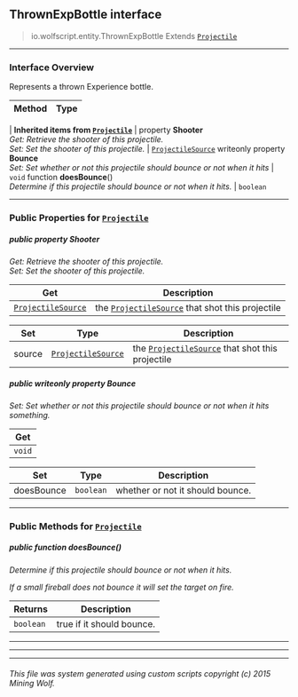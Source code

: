 ## ThrownExpBottle __interface__

>io.wolfscript.entity.ThrownExpBottle
>Extends [`Projectile`](Projectile.md)

---

### Interface Overview

Represents a thrown Experience bottle.

Method | Type   
--- | :--- 
 |
__Inherited items from [`Projectile`](Projectile.md)__ |
  property __Shooter__ <br> _Get: Retrieve the shooter of this projectile.<br>Set: Set the shooter of this projectile._ | [`ProjectileSource`](../projectiles/ProjectileSource.md)
 writeonly property __Bounce__ <br> _Set: Set whether or not this projectile should bounce or not when it hits_ | `void`
 function __doesBounce__() <br> _Determine if this projectile should bounce or not when it hits._ | `boolean`





---


### Public Properties for [`Projectile`](Projectile.md)

##### <a id='shooter'></a>public   property __Shooter__

_Get: Retrieve the shooter of this projectile.<br>Set: Set the shooter of this projectile._

Get | Description
--- | --- 
[`ProjectileSource`](../projectiles/ProjectileSource.md) | the [`ProjectileSource`](../projectiles/ProjectileSource.md) that shot this projectile

Set | Type | Description  
--- | --- | --- 
source | [`ProjectileSource`](../projectiles/ProjectileSource.md) | the [`ProjectileSource`](../projectiles/ProjectileSource.md) that shot this projectile


##### <a id='bounce'></a>public  writeonly property __Bounce__

_Set: Set whether or not this projectile should bounce or not when it hits something._

Get | 
--- | 
`void` |

Set | Type | Description  
--- | --- | --- 
doesBounce | `boolean` | whether or not it should bounce.


---

### Public Methods for [`Projectile`](Projectile.md)

##### <a id='doesbounce'></a>public  function __doesBounce__()

_Determine if this projectile should bounce or not when it hits. <p> If a small fireball does not bounce it will set the target on fire._

Returns | Description
--- | --- 
`boolean` | true if it should bounce.


---
---


---


###### This file was system generated using custom scripts copyright (c) 2015 Mining Wolf.
	

